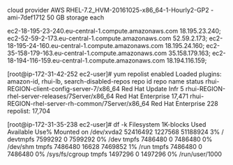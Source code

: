 

cloud provider AWS
RHEL-7.2_HVM-20161025-x86_64-1-Hourly2-GP2 - ami-7def1712
50 GB storage each

ec2-18-195-23-240.eu-central-1.compute.amazonaws.com  18.195.23.240;
ec2-52-59-2-173.eu-central-1.compute.amazonaws.com    52.59.2.173;
ec2-18-195-24-160.eu-central-1.compute.amazonaws.com  18.195.24.160;
ec2-35-158-179-163.eu-central-1.compute.amazonaws.com 35.158.179.163;
ec2-18-194-116-159.eu-central-1.compute.amazonaws.com 18.194.116.159;

[root@ip-172-31-42-252 ec2-user]# yum repolist enabled
Loaded plugins: amazon-id, rhui-lb, search-disabled-repos
repo id                                          repo name           status
rhui-REGION-client-config-server-7/x86_64        Red Hat Update Infr      5
rhui-REGION-rhel-server-releases/7Server/x86_64  Red Hat Enterprise  17,471
rhui-REGION-rhel-server-rh-common/7Server/x86_64 Red Hat Enterprise     228
repolist: 17,704


[root@ip-172-31-35-238 ec2-user]# df -k
Filesystem     1K-blocks    Used Available Use% Mounted on
/dev/xvda2      52416492 1227568  51188924   3% /
devtmpfs         7599292       0   7599292   0% /dev
tmpfs            7486480       0   7486480   0% /dev/shm
tmpfs            7486480   16628   7469852   1% /run
tmpfs            7486480       0   7486480   0% /sys/fs/cgroup
tmpfs            1497296       0   1497296   0% /run/user/1000
